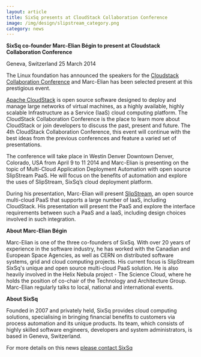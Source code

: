 ```yaml
---
layout: article
title: SixSq presents at CloudStack Collaboration Conference
image: /img/design/slipstream_category.png
category: news
---
```


**SixSq co-founder Marc-Elian Bégin to present at Cloudstack Collaboration Conference**

Geneva, Switzerland 25 March 2014

The Linux foundation has announced the speakers for the [Cloudstack Collaboration Conference](http://events.linuxfoundation.org/events/cloudstack-collaboration-conference-north-america) and Marc-Elian has been selected present at this prestigious event.

[Apache CloudStack](http://cloudstack.apache.org) is open source software designed to deploy and manage large networks of virtual machines, as a highly available, highly scalable Infrastructure as a Service (IaaS) cloud computing platform. The CloudStack Collaboration Conference is the place to learn more about CloudStack or join developers to discuss the past, present and future. The 4th CloudStack Collaboration Conference, this event will continue with the best ideas from the previous conferences and feature a varied set of presentations.

The conference will take place in Westin Denver Downtown Denver, Colorado, USA from April 9 to 11 2014 and Marc-Elian is presenting on the topic of Multi-Cloud Application Deployment Automation with open source SlipStream PaaS.  He will focus on the benefits of automation and explore the uses of SlipStream, SixSq’s cloud deployment platform.

During his presentation, Marc-Elian will present [SlipStream](/products/slipstream.html), an open source multi-cloud PaaS that supports a large number of IaaS, including CloudStack. His presentation will present the PaaS and explore the interface requirements between such a PaaS and a IaaS, including design choices involved in such integration.

**About Marc-Elian Bégin**

Marc-Elian is one of the three co-founders of SixSq. With over 20 years of experience in the software industry, he has worked with the Canadian and European Space Agencies, as well as CERN on distributed software systems, grid and cloud computing projects. His current focus is SlipStream SixSq's unique and open source multi-cloud PaaS solution. He is also heavily involved in the Helix Nebula project - The Science Cloud, where he holds the position of co-chair of the Technology and Architecture Group. Marc-Elian regularly talks to local, national and international events.

**About SixSq**

Founded in 2007 and privately held, SixSq provides cloud computing solutions, specialising in bringing financial benefits to customers via process automation and its unique products. Its team, which consists of highly skilled software engineers, developers and system administrators, is based in Geneva, Switzerland.

For more details on this news [please contact SixSq](mailto://info@sixsq.com)